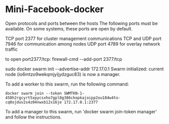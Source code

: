 # Mini-Facebook-docker

Open protocols and ports between the hosts
The following ports must be available. On some systems, these ports are open by default.

TCP port 2377 for cluster management communications
TCP and UDP port 7946 for communication among nodes
UDP port 4789 for overlay network traffic

to open port2377/tcp: firewall-cmd --add-port 2377/tcp


sudo docker swarm init --advertise-addr 172.17.0.1
Swarm initialized: current node (io6mtzo9wekqmjyijydzguc83) is now a manager.

To add a worker to this swarm, run the following command:

    docker swarm join --token SWMTKN-1-458h2rgcyrt5xpycsxho7gpl8g386ckopkajoipp2ou184w4to-cq0ojduv2s4z04nwxb12x16je 172.17.0.1:2377

To add a manager to this swarm, run 'docker swarm join-token manager' and follow the instructions.


